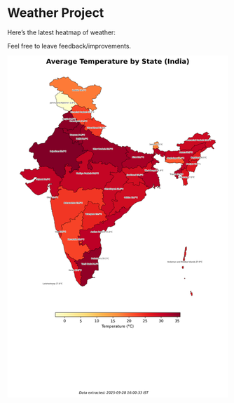 # Weather Project

Here’s the latest heatmap of weather:

Feel free to leave feedback/improvements.

![India Heatmap](docs/assets/india_heatmap.png?v=D90E4B)
